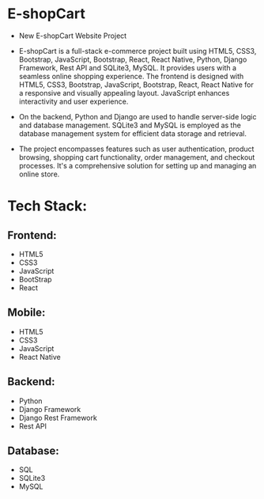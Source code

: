 # E-shopCart
- New E-shopCart Website Project

- E-shopCart is a full-stack e-commerce project built using HTML5, CSS3, Bootstrap, JavaScript, Bootstrap, React, React Native, Python, Django Framework, Rest API and SQLite3, MySQL. It provides users with a seamless online shopping experience. The frontend is designed with HTML5, CSS3, Bootstrap, JavaScript, Bootstrap, React, React Native for a responsive and visually appealing layout. JavaScript enhances interactivity and user experience.

- On the backend, Python and Django are used to handle server-side logic and database management. SQLite3 and MySQL is employed as the database management system for efficient data storage and retrieval.

- The project encompasses features such as user authentication, product browsing, shopping cart functionality, order management, and checkout processes. It's a comprehensive solution for setting up and managing an online store.

# Tech Stack:
## Frontend:
- HTML5
- CSS3
- JavaScript
- BootStrap
- React

## Mobile:
- HTML5
- CSS3
- JavaScript
- React Native

## Backend:
- Python
- Django Framework
- Django Rest Framework
- Rest API

## Database:
- SQL
- SQLite3
- MySQL
